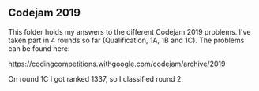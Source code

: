 ## Codejam 2019

This folder holds my answers to the different Codejam 2019 problems. I've taken part in 4 rounds so far (Qualification, 1A, 1B and 1C). The problems can be found here:

https://codingcompetitions.withgoogle.com/codejam/archive/2019

On round 1C I got ranked 1337, so I classified round 2.
